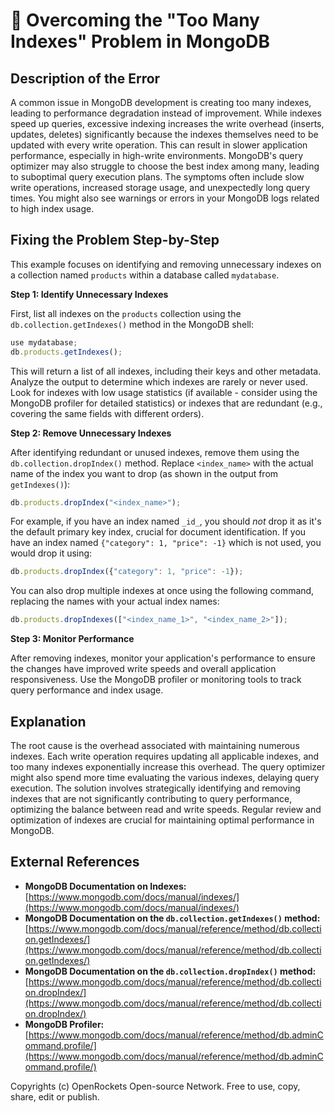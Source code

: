 # 🐞 Overcoming the "Too Many Indexes" Problem in MongoDB


## Description of the Error

A common issue in MongoDB development is creating too many indexes, leading to performance degradation instead of improvement.  While indexes speed up queries, excessive indexing increases the write overhead (inserts, updates, deletes) significantly because the indexes themselves need to be updated with every write operation. This can result in slower application performance, especially in high-write environments.  MongoDB's query optimizer may also struggle to choose the best index among many, leading to suboptimal query execution plans. The symptoms often include slow write operations, increased storage usage, and unexpectedly long query times.  You might also see warnings or errors in your MongoDB logs related to high index usage.

## Fixing the Problem Step-by-Step

This example focuses on identifying and removing unnecessary indexes on a collection named `products` within a database called `mydatabase`.

**Step 1: Identify Unnecessary Indexes**

First, list all indexes on the `products` collection using the `db.collection.getIndexes()` method in the MongoDB shell:

```javascript
use mydatabase;
db.products.getIndexes();
```

This will return a list of all indexes, including their keys and other metadata.  Analyze the output to determine which indexes are rarely or never used. Look for indexes with low usage statistics (if available -  consider using the MongoDB profiler for detailed statistics) or indexes that are redundant (e.g., covering the same fields with different orders).

**Step 2: Remove Unnecessary Indexes**

After identifying redundant or unused indexes, remove them using the `db.collection.dropIndex()` method.  Replace `<index_name>` with the actual name of the index you want to drop (as shown in the output from `getIndexes()`):

```javascript
db.products.dropIndex("<index_name>");
```

For example, if you have an index named `_id_`, you should *not* drop it as it's the default primary key index, crucial for document identification. If you have an index named `{"category": 1, "price": -1}` which is not used, you would drop it using:

```javascript
db.products.dropIndex({"category": 1, "price": -1});
```

You can also drop multiple indexes at once using the following command, replacing the names with your actual index names:

```javascript
db.products.dropIndexes(["<index_name_1>", "<index_name_2>"]);
```

**Step 3: Monitor Performance**

After removing indexes, monitor your application's performance to ensure the changes have improved write speeds and overall application responsiveness. Use the MongoDB profiler or monitoring tools to track query performance and index usage.

## Explanation

The root cause is the overhead associated with maintaining numerous indexes. Each write operation requires updating all applicable indexes, and too many indexes exponentially increase this overhead.  The query optimizer might also spend more time evaluating the various indexes, delaying query execution.  The solution involves strategically identifying and removing indexes that are not significantly contributing to query performance, optimizing the balance between read and write speeds.  Regular review and optimization of indexes are crucial for maintaining optimal performance in MongoDB.


## External References

* **MongoDB Documentation on Indexes:** [https://www.mongodb.com/docs/manual/indexes/](https://www.mongodb.com/docs/manual/indexes/)
* **MongoDB Documentation on the `db.collection.getIndexes()` method:** [https://www.mongodb.com/docs/manual/reference/method/db.collection.getIndexes/](https://www.mongodb.com/docs/manual/reference/method/db.collection.getIndexes/)
* **MongoDB Documentation on the `db.collection.dropIndex()` method:** [https://www.mongodb.com/docs/manual/reference/method/db.collection.dropIndex/](https://www.mongodb.com/docs/manual/reference/method/db.collection.dropIndex/)
* **MongoDB Profiler:** [https://www.mongodb.com/docs/manual/reference/method/db.adminCommand.profile/](https://www.mongodb.com/docs/manual/reference/method/db.adminCommand.profile/)


Copyrights (c) OpenRockets Open-source Network. Free to use, copy, share, edit or publish.

